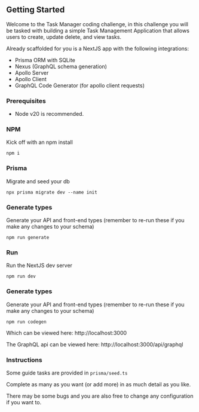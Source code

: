 ## Getting Started

Welcome to the Task Manager coding challenge, in this challenge you will be tasked with building a simple Task Management Application that allows users to create, update delete, and view tasks.

Already scaffolded for you is a NextJS app with the following integrations:

- Prisma ORM with SQLite
- Nexus (GraphQL schema generation)
- Apollo Server
- Apollo Client
- GraphQL Code Generator (for apollo client requests)

### Prerequisites

- Node v20 is recommended.

### NPM

Kick off with an npm install

```
npm i
```

### Prisma

Migrate and seed your db

```
npx prisma migrate dev --name init
```

### Generate types

Generate your API and front-end types (remember to re-run these if you make any changes to your schema)

```
npm run generate
```

### Run

Run the NextJS dev server

```
npm run dev
```

### Generate types

Generate your API and front-end types (remember to re-run these if you make any changes to your schema)

```
npm run codegen
```

Which can be viewed here: http://localhost:3000

The GraphQL api can be viewed here: http://localhost:3000/api/graphql

### Instructions

Some guide tasks are provided in `prisma/seed.ts`

Complete as many as you want (or add more) in as much detail as you like.

There may be some bugs and you are also free to change any configuration if you want to.
